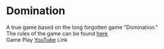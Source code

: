 # Domination
A true game based on the long forgotten game "Domination."<br>
The rules of the game can be found <a href="https://en.wikipedia.org/wiki/Focus_(board_game)">here</a><br>
Game Play <a href="https://www.youtube.com/watch?v=zRIChfOqu4M">YouTube</a> Link


